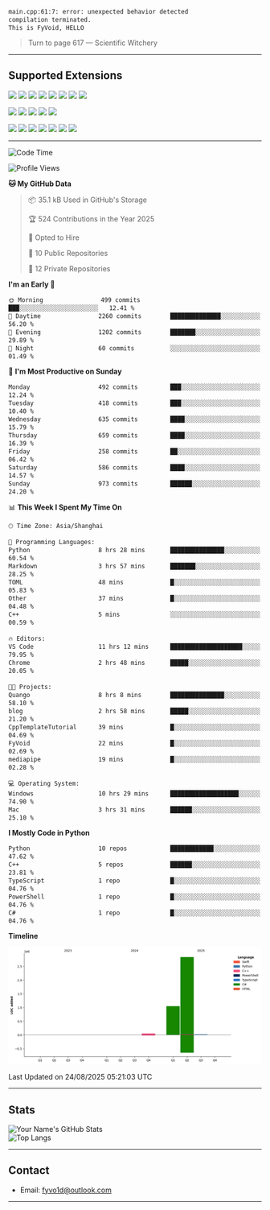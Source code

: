 ```
main.cpp:61:7: error: unexpected behavior detected
compilation terminated.
This is FyVoid, HELLO
```

> Turn to page 617 — Scientific Witchery

---

## Supported Extensions

<p>
<p align="left">
  <img src="https://cdn.jsdelivr.net/gh/devicons/devicon/icons/cplusplus/cplusplus-original.svg" height="40" />
  <img src="https://cdn.jsdelivr.net/gh/devicons/devicon/icons/csharp/csharp-original.svg" height="40" />
  <img src="https://cdn.jsdelivr.net/gh/devicons/devicon/icons/python/python-original.svg" height="40" />
  <img src="https://cdn.jsdelivr.net/gh/devicons/devicon/icons/swift/swift-original.svg" height="40" />
  <img src="https://cdn.jsdelivr.net/gh/devicons/devicon@latest/icons/typescript/typescript-original.svg" height="40" />
  <img src="https://cdn.jsdelivr.net/gh/devicons/devicon@latest/icons/java/java-original.svg" height="40" />
  <img src="https://cdn.jsdelivr.net/gh/devicons/devicon@latest/icons/javascript/javascript-original.svg" height="40" />
  <img src="https://cdn.jsdelivr.net/gh/devicons/devicon@latest/icons/wasm/wasm-original.svg" height="40" />
          
</p>
<p align="left">
  <img src="https://cdn.jsdelivr.net/gh/devicons/devicon/icons/git/git-original.svg" height="40" />
  <img src="https://cdn.jsdelivr.net/gh/devicons/devicon/icons/docker/docker-original.svg" height="40" />
  <img src="https://cdn.jsdelivr.net/gh/devicons/devicon/icons/vscode/vscode-original.svg" height="40" />
  <img src="https://cdn.jsdelivr.net/gh/devicons/devicon/icons/cmake/cmake-original.svg" height="40" />
  <img src="https://cdn.jsdelivr.net/gh/devicons/devicon@latest/icons/debian/debian-original.svg" height="40" />
</p>
<p align="left">
  <img src="https://www.vulkan.org/user/themes/vulkan/images/logo/vulkan-logo.svg" height="40" />
  <img src="https://cdn.jsdelivr.net/gh/devicons/devicon/icons/opengl/opengl-original.svg" height="40" />
  <img src="https://cdn.jsdelivr.net/gh/devicons/devicon@latest/icons/webgpu/webgpu-original-wordmark.svg" height="40" />    
  <img src="https://cdn.jsdelivr.net/gh/devicons/devicon/icons/pytorch/pytorch-original.svg" height="40" />
  <img src="https://cdn.jsdelivr.net/gh/devicons/devicon/icons/unity/unity-original.svg" height="40" />
  <img src="https://cdn.jsdelivr.net/gh/devicons/devicon/icons/unrealengine/unrealengine-original.svg" height="40" />
  <img src="https://cdn.jsdelivr.net/gh/devicons/devicon@latest/icons/postgresql/postgresql-original.svg" height="40" />
</p>
</p>


---

<!--START_SECTION:waka-->
![Code Time](http://img.shields.io/badge/Code%20Time-351%20hrs%2030%20mins-blue)

![Profile Views](http://img.shields.io/badge/Profile%20Views-12-blue)

**🐱 My GitHub Data** 

> 📦 35.1 kB Used in GitHub's Storage 
 > 
> 🏆 524 Contributions in the Year 2025
 > 
> 💼 Opted to Hire
 > 
> 📜 10 Public Repositories 
 > 
> 🔑 12 Private Repositories 
 > 
**I'm an Early 🐤** 

```text
🌞 Morning                499 commits         ███░░░░░░░░░░░░░░░░░░░░░░   12.41 % 
🌆 Daytime                2260 commits        ██████████████░░░░░░░░░░░   56.20 % 
🌃 Evening                1202 commits        ███████░░░░░░░░░░░░░░░░░░   29.89 % 
🌙 Night                  60 commits          ░░░░░░░░░░░░░░░░░░░░░░░░░   01.49 % 
```
📅 **I'm Most Productive on Sunday** 

```text
Monday                   492 commits         ███░░░░░░░░░░░░░░░░░░░░░░   12.24 % 
Tuesday                  418 commits         ███░░░░░░░░░░░░░░░░░░░░░░   10.40 % 
Wednesday                635 commits         ████░░░░░░░░░░░░░░░░░░░░░   15.79 % 
Thursday                 659 commits         ████░░░░░░░░░░░░░░░░░░░░░   16.39 % 
Friday                   258 commits         ██░░░░░░░░░░░░░░░░░░░░░░░   06.42 % 
Saturday                 586 commits         ████░░░░░░░░░░░░░░░░░░░░░   14.57 % 
Sunday                   973 commits         ██████░░░░░░░░░░░░░░░░░░░   24.20 % 
```


📊 **This Week I Spent My Time On** 

```text
🕑︎ Time Zone: Asia/Shanghai

💬 Programming Languages: 
Python                   8 hrs 28 mins       ███████████████░░░░░░░░░░   60.54 % 
Markdown                 3 hrs 57 mins       ███████░░░░░░░░░░░░░░░░░░   28.25 % 
TOML                     48 mins             █░░░░░░░░░░░░░░░░░░░░░░░░   05.83 % 
Other                    37 mins             █░░░░░░░░░░░░░░░░░░░░░░░░   04.48 % 
C++                      5 mins              ░░░░░░░░░░░░░░░░░░░░░░░░░   00.59 % 

🔥 Editors: 
VS Code                  11 hrs 12 mins      ████████████████████░░░░░   79.95 % 
Chrome                   2 hrs 48 mins       █████░░░░░░░░░░░░░░░░░░░░   20.05 % 

🐱‍💻 Projects: 
Quango                   8 hrs 8 mins        ███████████████░░░░░░░░░░   58.10 % 
blog                     2 hrs 58 mins       █████░░░░░░░░░░░░░░░░░░░░   21.20 % 
CppTemplateTutorial      39 mins             █░░░░░░░░░░░░░░░░░░░░░░░░   04.69 % 
FyVoid                   22 mins             █░░░░░░░░░░░░░░░░░░░░░░░░   02.69 % 
mediapipe                19 mins             █░░░░░░░░░░░░░░░░░░░░░░░░   02.28 % 

💻 Operating System: 
Windows                  10 hrs 29 mins      ███████████████████░░░░░░   74.90 % 
Mac                      3 hrs 31 mins       ██████░░░░░░░░░░░░░░░░░░░   25.10 % 
```

**I Mostly Code in Python** 

```text
Python                   10 repos            ████████████░░░░░░░░░░░░░   47.62 % 
C++                      5 repos             ██████░░░░░░░░░░░░░░░░░░░   23.81 % 
TypeScript               1 repo              █░░░░░░░░░░░░░░░░░░░░░░░░   04.76 % 
PowerShell               1 repo              █░░░░░░░░░░░░░░░░░░░░░░░░   04.76 % 
C#                       1 repo              █░░░░░░░░░░░░░░░░░░░░░░░░   04.76 % 
```



**Timeline**

![Lines of Code chart](https://raw.githubusercontent.com/FyVoid/FyVoid/main/assets/bar_graph.png)


 Last Updated on 24/08/2025 05:21:03 UTC
<!--END_SECTION:waka-->

---

## Stats

![Your Name's GitHub Stats](https://github-readme-stats.vercel.app/api?username=fyvoid&show_icons=true&theme=tokyonight)  
![Top Langs](https://github-readme-stats.vercel.app/api/top-langs/?username=fyvoid&layout=compact&theme=tokyonight)

---

## Contact

- Email: [fyvo1d@outlook.com](fyvo1d@outlook.com)  

---

